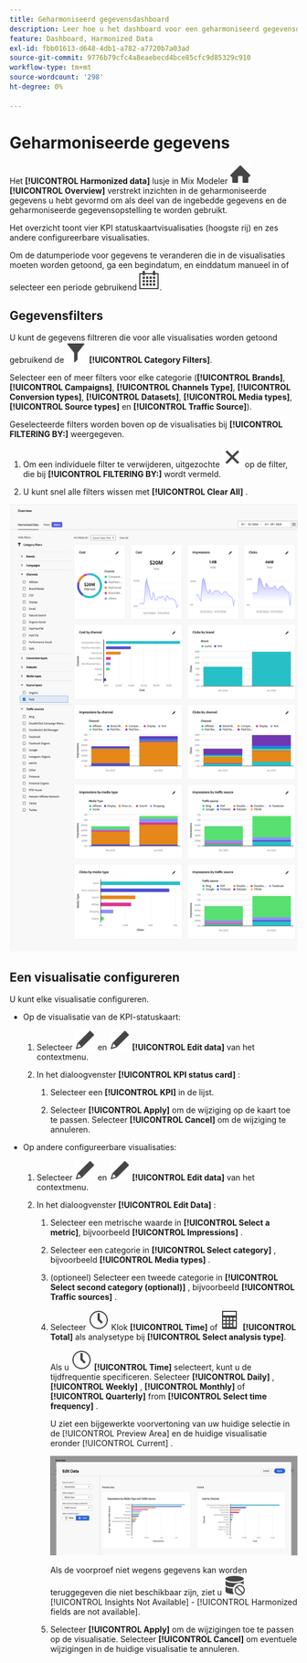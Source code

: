 ```yaml
---
title: Geharmoniseerd gegevensdashboard
description: Leer hoe u het dashboard voor een geharmoniseerd gegevensoverzicht in Mix Modeler kunt gebruiken.
feature: Dashboard, Harmonized Data
exl-id: fbb01613-d648-4db1-a782-a7720b7a03ad
source-git-commit: 9776b79cfc4a8eaebecd4bce85cfc9d85329c910
workflow-type: tm+mt
source-wordcount: '298'
ht-degree: 0%

---
```


# Geharmoniseerde gegevens

Het **[!UICONTROL Harmonized data]** lusje in Mix Modeler ![ Huis ](/help/assets/icons/Home.svg) **[!UICONTROL Overview]** verstrekt inzichten in de geharmoniseerde gegevens u hebt gevormd om als deel van de ingebedde gegevens en de geharmoniseerde gegevensopstelling te worden gebruikt.

Het overzicht toont vier KPI statuskaartvisualisaties (hoogste rij) en zes andere configureerbare visualisaties.

Om de datumperiode voor gegevens te veranderen die in de visualisaties moeten worden getoond, ga een begindatum, en einddatum manueel in of selecteer een periode gebruikend ![ Kalender ](/help/assets/icons/Calendar.svg).

## Gegevensfilters

U kunt de gegevens filtreren die voor alle visualisaties worden getoond gebruikend de ![ ruit van de Filter ](/help/assets/icons/Filter.svg) **[!UICONTROL Category Filters]**.

Selecteer een of meer filters voor elke categorie (**[!UICONTROL Brands]**, **[!UICONTROL Campaigns]**, **[!UICONTROL Channels Type]**, **[!UICONTROL Conversion types]**, **[!UICONTROL Datasets]**, **[!UICONTROL Media types]**, **[!UICONTROL Source types]** en **[!UICONTROL Traffic Source]**).

Geselecteerde filters worden boven op de visualisaties bij **[!UICONTROL FILTERING BY:]** weergegeven.

1. Om een individuele filter te verwijderen, uitgezochte ![ dicht ](/help/assets/icons/Close.svg) op de filter, die bij **[!UICONTROL FILTERING BY:]** wordt vermeld.

1. U kunt snel alle filters wissen met **[!UICONTROL Clear All]** .

![ Geharmoniseerd gegeven overzicht ](/help/assets/harmonized-data-overview.png)


## Een visualisatie configureren

U kunt elke visualisatie configureren.

* Op de visualisatie van de KPI-statuskaart:

   1. Selecteer ![ uitgeven ](/help/assets/icons/Edit.svg) en ![ uitgeven ](/help/assets/icons/Edit.svg) **[!UICONTROL Edit data]** van het contextmenu.

   1. In het dialoogvenster **[!UICONTROL KPI status card]** :

      1. Selecteer een **[!UICONTROL KPI]** in de lijst.

      1. Selecteer **[!UICONTROL Apply]** om de wijziging op de kaart toe te passen. Selecteer **[!UICONTROL Cancel]** om de wijziging te annuleren.

* Op andere configureerbare visualisaties:

   1. Selecteer ![ uitgeven ](/help/assets/icons/Edit.svg) en ![ uitgeven ](/help/assets/icons/Edit.svg) **[!UICONTROL Edit data]** van het contextmenu.

   1. In het dialoogvenster **[!UICONTROL Edit Data]** :

      1. Selecteer een metrische waarde in **[!UICONTROL Select a metric]**, bijvoorbeeld **[!UICONTROL Impressions]** .
      1. Selecteer een categorie in **[!UICONTROL Select category]** , bijvoorbeeld **[!UICONTROL Media types]** .
      1. (optioneel) Selecteer een tweede categorie in **[!UICONTROL Select second category (optional)]** , bijvoorbeeld **[!UICONTROL Traffic sources]** .
      1. Selecteer ![&#128279;](/help/assets/icons/Clock.svg) Klok **[!UICONTROL Time]** of ![ Rekenmachine ](/help/assets/icons/Calculator.svg) **[!UICONTROL Total]** als analysetype bij **[!UICONTROL Select analysis type]**.

         Als u ![ Klok ](/help/assets/icons/Clock.svg) **[!UICONTROL Time]** selecteert, kunt u de tijdfrequentie specificeren. Selecteer **[!UICONTROL Daily]** , **[!UICONTROL Weekly]** , **[!UICONTROL Monthly]** of **[!UICONTROL Quarterly]** from **[!UICONTROL Select time frequency]** .

         U ziet een bijgewerkte voorvertoning van uw huidige selectie in de [!UICONTROL Preview Area] en de huidige visualisatie eronder [!UICONTROL Current] .

         ![ geef geharmoniseerde gegevens uit widget ](/help/assets/edit-harmonized-data-widget.png)

         Als de voorproef niet wegens gegevens kan worden teruggegeven die niet beschikbaar zijn, ziet u ![ fout van Gegevens ](/help/assets/icons/DataUnavailable.svg) [!UICONTROL Insights Not Available] - [!UICONTROL Harmonized fields are not available].

      1. Selecteer **[!UICONTROL Apply]** om de wijzigingen toe te passen op de visualisatie. Selecteer **[!UICONTROL Cancel]** om eventuele wijzigingen in de huidige visualisatie te annuleren.
